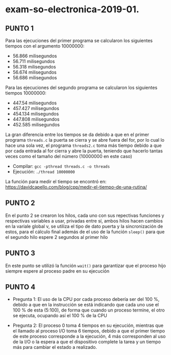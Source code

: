 # exam-so-electronica-2019-01.

## PUNTO 1

Para las ejecuciones del primer programa se calcularon los siguientes tiempos con el argumento 10000000:

* 56.866 milisegundos
* 56.711 milisegundos
* 56.318 milisegundos
* 56.674 milisegundos
* 56.686 milisegundos
 
Para las ejecuciones del segundo programa se calcularon los siguientes tiempos 10000000:

* 447.54 milisegundos
* 457.427 milisegundos
* 454.134 milisegundos
* 447.808 milisegundos
* 452.585 milisegundos

La gran diferencia entre los tiempos se da debido a que en el primer programa `threads.c` la puerta se cierra y se abre fuera del 
for, por lo cual lo hace una sola vez, el programa `threads2.c` toma más tiempo debido a que por cada entrada al for cierra y 
abre la puerta, teniendo que hacerlo tantas veces como el tamaño del número (10000000 en este caso)

* Compilar: `gcc -pthread threads.c -o threads`
* Ejecución: `./thread 10000000`

La función para medir el tiempo se encontró en: https://davidcapello.com/blog/cpp/medir-el-tiempo-de-una-rutina/ 


## PUNTO 2

En el punto 2 se crearon los hilos, cada uno con sus repectivas funciones y respectivas variables a usar, privadas entre sí, ambos
hilos hacen cambios en la variale global v, se utiliza el tipo de dato puerta y la sincronización de estos, para el cálculo final
además de el uso de la función `sleep()` para que el segundo hilo espere 2 segundos al primer hilo

## PUNTO 3

En este punto se utilizó la función `wait()` para garantizar que el  proceso hijo siempre espere al proceso padre en su ejecución

## PUNTO 4

* Pregunta 1: El uso de la CPU por cada proceso debería ser del 100 %, debido a que en la instrucción se está indicando que cada
uno use el 100 % de esta (5:100), de forma que cuando un proceso termine, el otro se ejecuta, ocupando así el 100 % de la CPU

* Pregunta 2: El proceso 0 toma 4 tiempos en su ejecución, mientras que el llamado al proceso I/O toma 6 tiempos, debido a que el 
primer tiempo de este proceso corresponde a la ejecución, 4 más corresponden al uso de la I/O o la espera a que el dispositivo
complete la tarea y un tiempo más para cambiar el estado a realizado.
